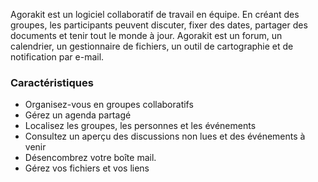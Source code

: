 Agorakit est un logiciel collaboratif de travail en équipe. En créant des groupes, les participants peuvent discuter, fixer des dates, partager des documents et tenir tout le monde à jour. Agorakit est un forum, un calendrier, un gestionnaire de fichiers, un outil de cartographie et de notification par e-mail.

### Caractéristiques

- Organisez-vous en groupes collaboratifs
- Gérez un agenda partagé
- Localisez les groupes, les personnes et les événements
- Consultez un aperçu des discussions non lues et des événements à venir 
- Désencombrez votre boîte mail. 
- Gérez vos fichiers et vos liens 